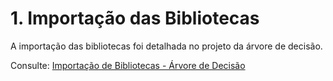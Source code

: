 # 1. Importação das Bibliotecas

A importação das bibliotecas foi detalhada no projeto da árvore de decisão. 

Consulte: [Importação de Bibliotecas - Árvore de Decisão](https://snowdutra.github.io/Machine-Learning/arvore_decisao/02.importacao_bibliotecas/)

